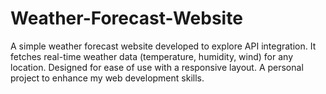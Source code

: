 # Weather-Forecast-Website
A simple weather forecast website developed to explore API integration. It fetches real-time weather data (temperature, humidity, wind) for any location. Designed for ease of use with a responsive layout. A personal project to enhance my web development skills.  
